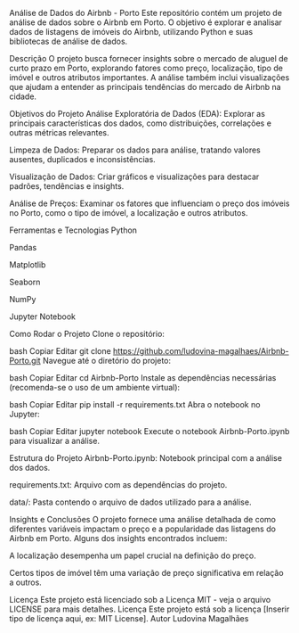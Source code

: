 Análise de Dados do Airbnb - Porto
Este repositório contém um projeto de análise de dados sobre o Airbnb em Porto. O objetivo é explorar e analisar dados de listagens de imóveis do Airbnb, utilizando Python e suas bibliotecas de análise de dados.

Descrição
O projeto busca fornecer insights sobre o mercado de aluguel de curto prazo em Porto, explorando fatores como preço, localização, tipo de imóvel e outros atributos importantes. A análise também inclui visualizações que ajudam a entender as principais tendências do mercado de Airbnb na cidade.

Objetivos do Projeto
Análise Exploratória de Dados (EDA): Explorar as principais características dos dados, como distribuições, correlações e outras métricas relevantes.

Limpeza de Dados: Preparar os dados para análise, tratando valores ausentes, duplicados e inconsistências.

Visualização de Dados: Criar gráficos e visualizações para destacar padrões, tendências e insights.

Análise de Preços: Examinar os fatores que influenciam o preço dos imóveis no Porto, como o tipo de imóvel, a localização e outros atributos.

Ferramentas e Tecnologias
Python

Pandas

Matplotlib

Seaborn

NumPy

Jupyter Notebook

Como Rodar o Projeto
Clone o repositório:

bash
Copiar
Editar
git clone https://github.com/ludovina-magalhaes/Airbnb-Porto.git
Navegue até o diretório do projeto:

bash
Copiar
Editar
cd Airbnb-Porto
Instale as dependências necessárias (recomenda-se o uso de um ambiente virtual):

bash
Copiar
Editar
pip install -r requirements.txt
Abra o notebook no Jupyter:

bash
Copiar
Editar
jupyter notebook
Execute o notebook Airbnb-Porto.ipynb para visualizar a análise.

Estrutura do Projeto
Airbnb-Porto.ipynb: Notebook principal com a análise dos dados.

requirements.txt: Arquivo com as dependências do projeto.

data/: Pasta contendo o arquivo de dados utilizado para a análise.

Insights e Conclusões
O projeto fornece uma análise detalhada de como diferentes variáveis impactam o preço e a popularidade das listagens do Airbnb em Porto. Alguns dos insights encontrados incluem:

A localização desempenha um papel crucial na definição do preço.

Certos tipos de imóvel têm uma variação de preço significativa em relação a outros.

Licença
Este projeto está licenciado sob a Licença MIT - veja o arquivo LICENSE para mais detalhes.
Licença
Este projeto está sob a licença [Inserir tipo de licença aqui, ex: MIT License].
Autor
Ludovina Magalhães

